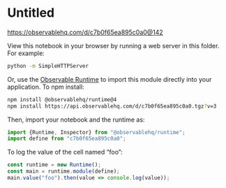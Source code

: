 # Untitled

https://observablehq.com/d/c7b0f65ea895c0a0@142

View this notebook in your browser by running a web server in this folder. For
example:

~~~sh
python -m SimpleHTTPServer
~~~

Or, use the [Observable Runtime](https://github.com/observablehq/runtime) to
import this module directly into your application. To npm install:

~~~sh
npm install @observablehq/runtime@4
npm install https://api.observablehq.com/d/c7b0f65ea895c0a0.tgz?v=3
~~~

Then, import your notebook and the runtime as:

~~~js
import {Runtime, Inspector} from "@observablehq/runtime";
import define from "c7b0f65ea895c0a0";
~~~

To log the value of the cell named “foo”:

~~~js
const runtime = new Runtime();
const main = runtime.module(define);
main.value("foo").then(value => console.log(value));
~~~
